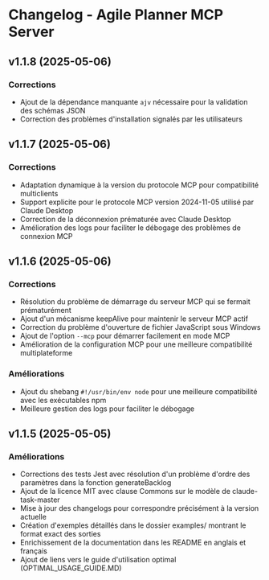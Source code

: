 # Changelog - Agile Planner MCP Server

## v1.1.8 (2025-05-06)

### Corrections
- Ajout de la dépendance manquante `ajv` nécessaire pour la validation des schémas JSON
- Correction des problèmes d'installation signalés par les utilisateurs

## v1.1.7 (2025-05-06)

### Corrections
- Adaptation dynamique à la version du protocole MCP pour compatibilité multiclients
- Support explicite pour le protocole MCP version 2024-11-05 utilisé par Claude Desktop
- Correction de la déconnexion prématurée avec Claude Desktop
- Amélioration des logs pour faciliter le débogage des problèmes de connexion MCP

## v1.1.6 (2025-05-06)

### Corrections
- Résolution du problème de démarrage du serveur MCP qui se fermait prématurément
- Ajout d'un mécanisme keepAlive pour maintenir le serveur MCP actif
- Correction du problème d'ouverture de fichier JavaScript sous Windows
- Ajout de l'option `--mcp` pour démarrer facilement en mode MCP
- Amélioration de la configuration MCP pour une meilleure compatibilité multiplateforme

### Améliorations
- Ajout du shebang `#!/usr/bin/env node` pour une meilleure compatibilité avec les exécutables npm
- Meilleure gestion des logs pour faciliter le débogage

## v1.1.5 (2025-05-05)

### Améliorations
- Corrections des tests Jest avec résolution d'un problème d'ordre des paramètres dans la fonction generateBacklog
- Ajout de la licence MIT avec clause Commons sur le modèle de claude-task-master
- Mise à jour des changelogs pour correspondre précisément à la version actuelle
- Création d'exemples détaillés dans le dossier examples/ montrant le format exact des sorties
- Enrichissement de la documentation dans les README en anglais et français
- Ajout de liens vers le guide d'utilisation optimal (OPTIMAL_USAGE_GUIDE.MD)
